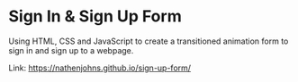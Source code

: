 # Sign In & Sign Up Form

Using HTML, CSS and JavaScript to create a transitioned animation form to sign in and sign up to a webpage.

Link: https://nathenjohns.github.io/sign-up-form/
